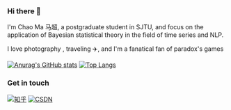 ### Hi there 👋
   I'm Chao Ma 马超, a postgraduate student in SJTU, and focus on the application of Bayesian statistical theory in the field of time series and NLP.
   
   I love photography  , traveling ✈️, and I'm a fanatical fan of paradox's games

[![Anurag's GitHub stats](https://github-readme-stats.vercel.app/api?username=machao123343)](https://github.com/machao123343/github-readme-stats)
[![Top Langs](https://github-readme-stats.vercel.app/api/top-langs/?username=machao123343&layout=compact)](https://github.com/machao123343/github-readme-stats)

 ### Get in touch
 [![知乎](https://img.shields.io/badge/知乎-@墨轩-white?logo=zhihu)](https://www.zhihu.com/people/mo-xuan-88-43)
[![CSDN](https://img.shields.io/badge/CSDN-@历史学的程序员-yellow.svg?style=flat?logo=csdn)](https://blog.csdn.net/qq_40083438)


<!--
**machao123343/machao123343** is a ✨ _special_ ✨ repository because its `README.md` (this file) appears on your GitHub profile.

Here are some ideas to get you started:

- 🔭 I’m currently working on ...
- 🌱 I’m currently learning ...
- 👯 I’m looking to collaborate on ...
- 🤔 I’m looking for help with ...
- 💬 Ask me about ...
- 📫 How to reach me: ...
- 😄 Pronouns: ...
- ⚡ Fun fact: ...
-->
